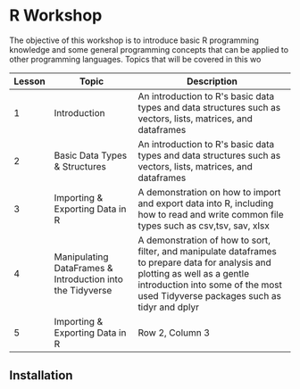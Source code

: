 # R Workshop

The objective of this workshop is to introduce basic R programming knowledge and some general programming concepts that can be applied to other programming languages.
Topics that will be covered in this wo

| Lesson | Topic | Description |
|----------|----------|----------|
| 1 | Introduction | An introduction to R's basic data types and data structures such as vectors, lists, matrices, and dataframes |
| 2 | Basic Data Types & Structures | An introduction to R's basic data types and data structures such as vectors, lists, matrices, and dataframes |
| 3 | Importing & Exporting Data in R | A demonstration on how to import and export data into R, including how to read and write common file types such as csv,tsv, sav, xlsx|
| 4 | Manipulating DataFrames & Introduction into the Tidyverse | A demonstration of how to sort, filter, and manipulate dataframes to prepare data for analysis and plotting as well as a gentle introduction into some of the most used Tidyverse packages such as tidyr and dplyr |
| 5 | Importing & Exporting Data in R | Row 2, Column 3 |

## Installation





